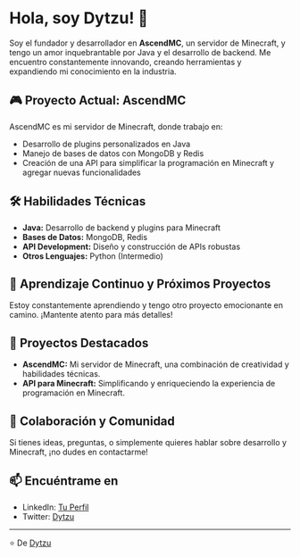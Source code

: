 # Hola, soy Dytzu! 👋

Soy el fundador y desarrollador en **AscendMC**, un servidor de Minecraft, y tengo un amor inquebrantable por Java y el desarrollo de backend. Me encuentro constantemente innovando, creando herramientas y expandiendo mi conocimiento en la industria.

## 🎮 Proyecto Actual: AscendMC

AscendMC es mi servidor de Minecraft, donde trabajo en:

- Desarrollo de plugins personalizados en Java
- Manejo de bases de datos con MongoDB y Redis
- Creación de una API para simplificar la programación en Minecraft y agregar nuevas funcionalidades

## 🛠️ Habilidades Técnicas

- **Java:** Desarrollo de backend y plugins para Minecraft
- **Bases de Datos:** MongoDB, Redis
- **API Development:** Diseño y construcción de APIs robustas
- **Otros Lenguajes:** Python (Intermedio)

## 🌱 Aprendizaje Continuo y Próximos Proyectos

Estoy constantemente aprendiendo y tengo otro proyecto emocionante en camino. ¡Mantente atento para más detalles!

## 🔗 Proyectos Destacados

- **AscendMC:** Mi servidor de Minecraft, una combinación de creatividad y habilidades técnicas.
- **API para Minecraft:** Simplificando y enriqueciendo la experiencia de programación en Minecraft.

## 🤝 Colaboración y Comunidad

Si tienes ideas, preguntas, o simplemente quieres hablar sobre desarrollo y Minecraft, ¡no dudes en contactarme!

## 📫 Encuéntrame en

- LinkedIn: [Tu Perfil](URL)
- Twitter: [Dytzu](twitter.com/cristobal_amf)

---

⭐️ De [Dytzu](https://github.com/Dytzu)
